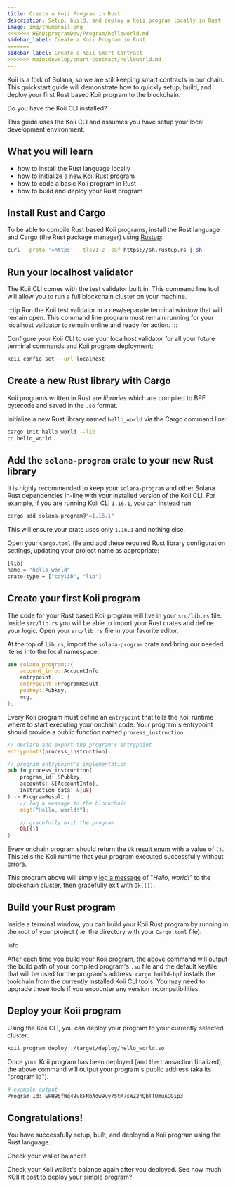```yaml
---
title: Create a Koii Program in Rust
description: Setup, build, and deploy a Koii program locally in Rust
image: img/thumbnail.png
<<<<<<< HEAD:programDev/Program/helloworld.md
sidebar_label: Create a Koii Program in Rust
=======
sidebar_label: Create a Koii Smart Contract
>>>>>>> main:develop/smart-contract/helloworld.md
---
```


Koii is a fork of Solana, so we are still keeping smart contracts in our chain. This quickstart guide will demonstrate how to quickly setup, build, and deploy your first Rust based Koii program to the blockchain.

Do you have the Koii CLI installed?

This guide uses the Koii CLI and assumes you have setup your local development environment.

## What you will learn

* how to install the Rust language locally
* how to initialize a new Koii Rust program
* how to code a basic Koii program in Rust
* how to build and deploy your Rust program

## Install Rust and Cargo

To be able to compile Rust based Koii programs, install the Rust language and Cargo (the Rust package manager) using [Rustup](https://rustup.rs/):

```sh
curl --proto '=https' --tlsv1.2 -sSf https://sh.rustup.rs | sh
```

## Run your localhost validator

The Koii CLI comes with the test validator built in. This command line tool will allow you to run a full blockchain cluster on your machine.

:::tip
Run the Koii test validator in a new/separate terminal window that will remain open. This command line program must remain running for your localhost validator to remain online and ready for action.
:::

Configure your Koii CLI to use your localhost validator for all your future terminal commands and Koii program deployment:

```sh
koii config set --url localhost
```

## Create a new Rust library with Cargo

Koii programs written in Rust are _libraries_ which are compiled to BPF bytecode and saved in the `.so` format.

Initialize a new Rust library named `hello_world` via the Cargo command line:

```sh
cargo init hello_world --lib
cd hello_world
```

## Add the `solana-program` crate to your new Rust library

It is highly recommended to keep your `solana-program` and other Solana Rust dependencies in-line with your installed version of the Koii CLI. For example, if you are running Koii CLI `1.16.1`, you can instead run:

```sh
cargo add solana-program@"=1.16.1"
```

This will ensure your crate uses only `1.16.1` and nothing else.

Open your `Cargo.toml` file and add these required Rust library configuration settings, updating your project name as appropriate:

```sh
[lib]
name = "hello_world"
crate-type = ["cdylib", "lib"]
```

## Create your first Koii program

The code for your Rust based Koii program will live in your `src/lib.rs` file. Inside `src/lib.rs` you will be able to import your Rust crates and define your logic. Open your `src/lib.rs` file in your favorite editor.

At the top of `lib.rs`, import the `solana-program` crate and bring our needed items into the local namespace:

```rust
use solana_program::{
    account_info::AccountInfo,
    entrypoint,
    entrypoint::ProgramResult,
    pubkey::Pubkey,
    msg,
};
```

Every Koii program must define an `entrypoint` that tells the Koii runtime where to start executing your onchain code. Your program's entrypoint should provide a public function named `process_instruction`:

```rust
// declare and export the program's entrypoint
entrypoint!(process_instruction);

// program entrypoint's implementation
pub fn process_instruction(
    program_id: &Pubkey,
    accounts: &[AccountInfo],
    instruction_data: &[u8]
) -> ProgramResult {
    // log a message to the blockchain
    msg!("Hello, world!");

    // gracefully exit the program
    Ok(())
}
```

Every onchain program should return the `Ok` [result enum](https://doc.rust-lang.org/std/result/) with a value of `()`. This tells the Koii runtime that your program executed successfully without errors.

This program above will simply [log a message](https://docs.solana.com/developing/on-chain-programs/debugging#logging) of "_Hello, world!_" to the blockchain cluster, then gracefully exit with `Ok(())`.

## Build your Rust program

Inside a terminal window, you can build your Koii Rust program by running in the root of your project (i.e. the directory with your `Cargo.toml` file):

Info

After each time you build your Koii program, the above command will output the build path of your compiled program's `.so` file and the default keyfile that will be used for the program's address. `cargo build-bpf` installs the toolchain from the currently installed Koii CLI tools. You may need to upgrade those tools if you encounter any version incompatibilities.

## Deploy your Koii program

Using the Koii CLI, you can deploy your program to your currently selected cluster:

```sh
koii program deploy ./target/deploy/hello_world.so
```

Once your Koii program has been deployed (and the transaction finalized), the above command will output your program's public address (aka its "program id").

```sh
# example output
Program Id: EFH95fWg49vkFNbAdw9vy75tM7sWZ2hQbTTUmuACGip3
```

## Congratulations!

You have successfully setup, built, and deployed a Koii program using the Rust language.

Check your wallet balance!

Check your Koii wallet's balance again after you deployed. See how much KOII it cost to deploy your simple program?

